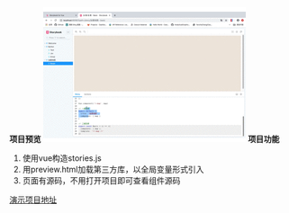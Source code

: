 **项目预览**
![story-demo.gif](./story-demo.gif)
**项目功能**

1. 使用vue构造stories.js
2. 用preview.html加载第三方库，以全局变量形式引入
3. 页面有源码，不用打开项目即可查看组件源码

[演示项目地址](https://github.com/hachimei/storybook-vue-demo)